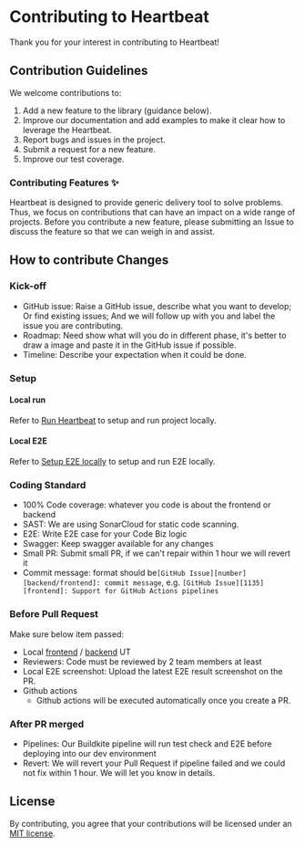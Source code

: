 # Contributing to Heartbeat

Thank you for your interest in contributing to Heartbeat!

## Contribution Guidelines

We welcome contributions to:

1. Add a new feature to the library (guidance below).
2. Improve our documentation and add examples to make it clear how to leverage the Heartbeat.
3. Report bugs and issues in the project.
4. Submit a request for a new feature.
5. Improve our test coverage.

### Contributing Features ✨
Heartbeat is designed to provide generic delivery tool to solve problems. Thus, we focus on contributions that can have an impact on a wide range of projects.
Before you contribute a new feature, please submitting an Issue to discuss the feature so that we can weigh in and assist. 

## How to contribute Changes
### Kick-off

- GitHub issue: Raise a GitHub issue, describe what you want to develop; Or find existing issues; And we will follow up with you and label the issue you are contributing.
- Roadmap: Need show what will you do in different phase, it's better to draw a image and paste it in the GitHub issue if possible.
- Timeline: Describe your expectation when it could be done.

### Setup

#### Local run
Refer to [Run Heartbeat](README.md#6-run-heartbeat) to setup and run project locally.
#### Local E2E
Refer to [Setup E2E locally](https://au-heartbeat.github.io/Heartbeat/en/designs/e2e-testing/) to setup and run E2E locally.

### Coding Standard

- 100% Code coverage: whatever you code is about the frontend or backend
- SAST: We are using SonarCloud for static code scanning.   
- E2E: Write E2E case for your Code Biz logic
- Swagger: Keep swagger available for any changes
- Small PR: Submit small PR, if we can't repair within 1 hour we will revert it
- Commit message: format should be`[GitHub Issue][number][backend/frontend]: commit message`, e.g. `[GitHub Issue][1135][frontend]: Support for GitHub Actions pipelines`


### Before Pull Request

Make sure below item passed:
- Local [frontend](README.md#612-how-to-run-unit-tests) / [backend](backend/README.md#3-how-to-run-all-tests) UT
- Reviewers: Code must be reviewed by 2 team members at least
- Local E2E screenshot: Upload the latest E2E result screenshot on the PR. 
- Github actions 
  - Github actions will be executed automatically once you create a PR.


### After PR merged

- Pipelines: Our Buildkite pipeline will run test check and E2E before deploying into our dev environment
- Revert: We will revert your Pull Request if pipeline failed and we could not fix within 1 hour. We will let you know in details.

## License
By contributing, you agree that your contributions will be licensed under an [MIT license](https://opensource.org/licenses/MIT).
